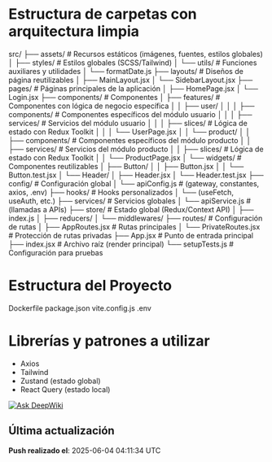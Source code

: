 # Estructura de carpetas con arquitectura limpia
src/
├── assets/ # Recursos estáticos (imágenes, fuentes, estilos globales)
│ ├── styles/ # Estilos globales (SCSS/Tailwind)
│ └── utils/ # Funciones auxiliares y utilidades
│ └── formatDate.js
├── layouts/ # Diseños de página reutilizables
│ ├── MainLayout.jsx
│ └── SidebarLayout.jsx
├── pages/ # Páginas principales de la aplicación
│ ├── HomePage.jsx
│ └── Login.jsx
├── components/ # Componentes
│ ├── features/ # Componentes con lógica de negocio específica
│ │ ├── user/
│ │ │ ├── components/ # Componentes específicos del módulo usuario
│ │ │ ├── services/ # Servicios del módulo usuario
│ │ │ ├── slices/ # Lógica de estado con Redux Toolkit
│ │ │ └── UserPage.jsx
│ │ └── product/
│ │ ├── components/ # Componentes específicos del módulo producto
│ │ ├── services/ # Servicios del módulo producto
│ │ ├── slices/ # Lógica de estado con Redux Toolkit
│ │ └── ProductPage.jsx
│ └── widgets/ # Componentes reutilizables
│ ├── Button/
│ │ ├── Button.jsx
│ │ └── Button.test.jsx
│ └── Header/
│ ├── Header.jsx
│ └── Header.test.jsx
├── config/ # Configuración global
│ └── apiConfig.js # (gateway, constantes, axios, .env)
├── hooks/ # Hooks personalizados
│ └── (useFetch, useAuth, etc.)
├── services/ # Servicios globales
│ └── apiService.js # (llamadas a APIs)
├── store/ # Estado global (Redux/Context API)
│ ├── index.js
│ ├── reducers/
│ └── middlewares/
├── routes/ # Configuración de rutas
│ ├── AppRoutes.jsx # Rutas principales
│ └── PrivateRoutes.jsx # Protección de rutas privadas
├── App.jsx # Punto de entrada principal
├── index.jsx # Archivo raíz (render principal)
└── setupTests.js # Configuración para pruebas
# Estructura del Proyecto

Dockerfile
package.json
vite.config.js
.env


# Librerías y patrones a utilizar

* Axios
* Tailwind
* Zustand (estado global)
* React Query (estado local)

<a href="https://deepwiki.com/AtanacioMontano/proyecto_react_wiki"><img src="https://deepwiki.com/badge.svg" alt="Ask DeepWiki"></a>


## Última actualización
**Push realizado el**: 2025-06-04 04:11:34 UTC
